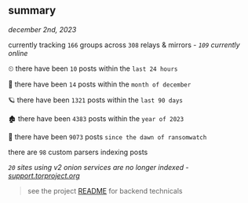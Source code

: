 
## summary
_december 2nd, 2023_

currently tracking `166` groups across `308` relays & mirrors - _`109` currently online_

⏲ there have been `10` posts within the `last 24 hours`

🦈 there have been `14` posts within the `month of december`

🪐 there have been `1321` posts within the `last 90 days`

🏚 there have been `4383` posts within the `year of 2023`

🦕 there have been `9073` posts `since the dawn of ransomwatch`

there are `98` custom parsers indexing posts

_`20` sites using v2 onion services are no longer indexed - [support.torproject.org](https://support.torproject.org/onionservices/v2-deprecation/)_

> see the project [README](https://github.com/joshhighet/ransomwatch#ransomwatch--) for backend technicals
